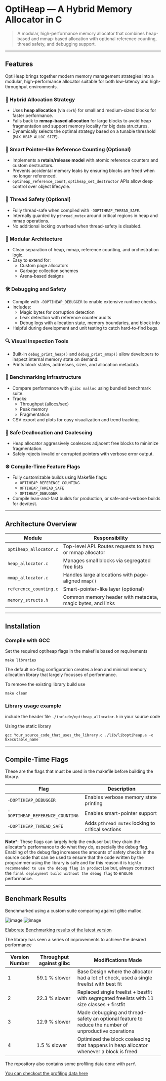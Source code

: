 # OptiHeap — A Hybrid Memory Allocator in C

> A modular, high-performance memory allocator that combines heap-based and mmap-based allocation with optional reference counting, thread safety, and debugging support.

---

## Features

OptiHeap brings together modern memory management strategies into a modular, high-performance allocator suitable for both low-latency and high-throughput environments.

### 🔀 Hybrid Allocation Strategy
- Uses **heap allocation** (via `sbrk`) for small and medium-sized blocks for faster performance.
- Falls back to **mmap-based allocation** for large blocks to avoid heap fragmentation and support memory locality for big data structures.
- Dynamically selects the optimal strategy based on a tunable threshold (`MAX_HEAP_ALLOC_SIZE`).

### 🧠 Smart Pointer–like Reference Counting (Optional)
- Implements a **retain/release model** with atomic reference counters and custom destructors.
- Prevents accidental memory leaks by ensuring blocks are freed when no longer referenced.
- `optiheap_reference_count`, `optiheap_set_destructor` APIs allow deep control over object lifecycle.

### 🧵 Thread Safety (Optional)
- Fully thread-safe when compiled with `-DOPTIHEAP_THREAD_SAFE`.
- Internally guarded by `pthread_mutex` around critical regions in heap and mmap operations.
- No additional locking overhead when thread-safety is disabled.

### 🧩 Modular Architecture
- Clean separation of heap, mmap, reference counting, and orchestration logic.
- Easy to extend for:
  - Custom page allocators
  - Garbage collection schemes
  - Arena-based designs

### 🛠️ Debugging and Safety
- Compile with `-DOPTIHEAP_DEBUGGER` to enable extensive runtime checks.
- Includes:
  - Magic bytes for corruption detection
  - Leak detection with reference counter audits
  - Debug logs with allocation state, memory boundaries, and block info
- Helpful during development and unit testing to catch hard-to-find bugs.

### 🔍 Visual Inspection Tools
- Built-in `debug_print_heap()` and `debug_print_mmap()` allow developers to inspect internal memory state on demand.
- Prints block states, addresses, sizes, and allocation metadata.

### 🧪 Benchmarking Infrastructure
- Compare performance with `glibc malloc` using bundled benchmark suite.
- Tracks:
  - Throughput (allocs/sec)
  - Peak memory
  - Fragmentation
- CSV export and plots for easy visualization and trend tracking.

### 🔄 Safe Deallocation and Coalescing
- Heap allocator aggressively coalesces adjacent free blocks to minimize fragmentation.
- Safely rejects invalid or corrupted pointers with verbose error output.

### ⚙️ Compile-Time Feature Flags
- Fully customizable builds using Makefile flags:
  - `OPTIHEAP_REFERENCE_COUNTING`
  - `OPTIHEAP_THREAD_SAFE`
  - `OPTIHEAP_DEBUGGER`
- Compile lean-and-fast builds for production, or safe-and-verbose builds for dev/test.


---

## Architecture Overview

| Module | Responsibility |
|--------|----------------|
| `optiheap_allocator.c` | Top-level API. Routes requests to heap or mmap allocator |
| `heap_allocator.c`     | Manages small blocks via segregated free lists |
| `mmap_allocator.c`     | Handles large allocations with page-aligned `mmap()` |
| `reference_counting.c` | Smart-pointer-like layer (optional) |
| `memory_structs.h`     | Common memory header with metadata, magic bytes, and links |

---

## Installation

### Compile with GCC

Set the required optiheap flags in the makefile based on requirements
```
make libraries
```
The default no-flag configuration creates a lean and minimal memory allocation library that largely focusses of performance.

To remove the existing library build use
```
make clean
```

### Library usage example

include the header file `./include/optiheap_allocator.h` in your source code

Using the static library
```
gcc Your_source_code_that_uses_the_library.c ./lib/liboptiheap.a -o Executable_name
```

---

## Compile-Time Flags

These are the flags that must be used in the makefile before building the library.

| Flag                            | Description                                       |
| ------------------------------- | ------------------------------------------------- |
| `-DOPTIHEAP_DEBUGGER`           | Enables verbose memory state printing             |
| `-DOPTIHEAP_REFERENCE_COUNTING` | Enables smart-pointer support                     |
| `-DOPTIHEAP_THREAD_SAFE`        | Adds `pthread_mutex` locking to critical sections |

**Note***: These flags can largely help the enduser but they drain the allocator's performance to do what they do, especially the debug flag. Enabling of the debug flag increases the amounts of safety checks in the source code that can be used to ensure that the code written by the programmer using the library is safe and for this reason it is `highly recommended to use the debug flag in production` but, always construct the `final deployment build without the debug flag` to ensure performance.

---

## Benchmark Results

Benchmarked using a custom suite comparing against glibc malloc.

![image](benchmarks/Benchmarking_results_version4/graph_time_taken.png)
![image](benchmarks/Benchmarking_results_version4/graph_peak_memory.png)

[Elaborate Benchmarking results of the latest version](benchmarks/Benchmarking_results_version4/combined_benchmark_results.csv)

The library has seen a series of improvements to achieve the desired performance

| Version Number | Throughput against glibc | Modifications Made |
| -------------- | ------------------------- | ------------------ |
| 1 | 59.1 % slower | Base Design where the allocator had a lot of check, used a single freelist with best fit |
| 2 | 22.3 % slower | Replaced single freelist + bestfit with segregated freelists with 11 size classes + firstfit |
| 3 | 12.9 % slower | Made debugging and thread-safety an optional feature to reduce the number of unproductive operations |
| 4 | 1.5 % slower | Optimized the block coalescing that happens in heap allocator whenever a block is freed |

The repository also contains some profiling data done with `perf`.

[You can checkout the profiling data here](perf_data/perf.data)
